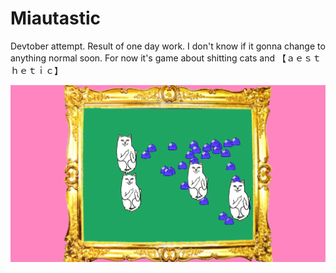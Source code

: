 # Miautastic

Devtober attempt. Result of one day work. I don't know if it gonna change to anything normal soon. For now it's game about shitting cats and 【﻿ａｅｓｔｈｅｔｉｃ】  

![alt text](screenshots/mrau.png "mrau")